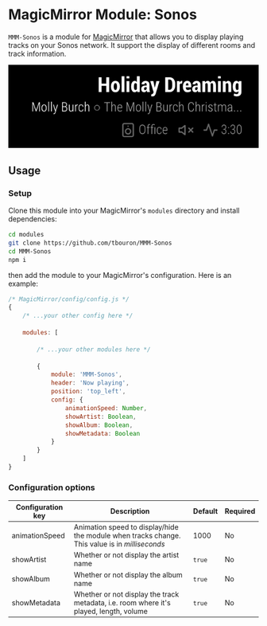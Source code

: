 # MagicMirror Module: Sonos

`MMM-Sonos` is a module for [MagicMirror](https://github.com/MichMich/MagicMirror) that allows you to display playing tracks on your Sonos network.
It support the display of different rooms and track information.

![Screenshot of the Sonos module](./screenshot.png)

## Usage

### Setup

Clone this module into your MagicMirror's `modules` directory and install dependencies:

```sh
cd modules
git clone https://github.com/tbouron/MMM-Sonos
cd MMM-Sonos
npm i
```

then add the module to your MagicMirror's configuration. Here is an example:

```javascript
/* MagicMirror/config/config.js */
{
    /* ...your other config here */

    modules: [

        /* ...your other modules here */

        {
            module: 'MMM-Sonos',
            header: 'Now playing',
            position: 'top_left',
            config: {
                animationSpeed: Number,
                showArtist: Boolean,
                showAlbum: Boolean,
                showMetadata: Boolean
            }
        }
    ]
}
```

### Configuration options

| Configuration key | Description | Default | Required |
| --- | --- | --- | --- |
| animationSpeed | Animation speed to display/hide the module when tracks change. This value is in _milliseconds_ | 1000 | No |
| showArtist | Whether or not display the artist name | `true` | No |
| showAlbum | Whether or not display the album name | `true` | No |
| showMetadata | Whether or not display the track metadata, i.e. room where it's played, length, volume | `true` | No |
